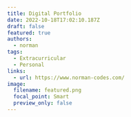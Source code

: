 ```yaml
---
title: Digital Portfolio
date: 2022-10-18T17:02:10.187Z
draft: false
featured: true
authors:
  - norman
tags:
  - Extracurricular
  - Personal
links:
  - url: https://www.norman-codes.com/
image:
  filename: featured.png
  focal_point: Smart
  preview_only: false
---
```

